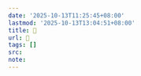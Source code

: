 ```yaml
---
date: '2025-10-13T11:25:45+08:00'
lastmod: '2025-10-13T13:04:51+08:00'
title: 󰉙
url: 󰉙
tags: []
src:
note:
---
```

